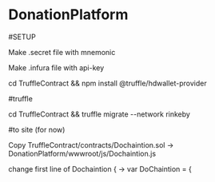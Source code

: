 # DonationPlatform

#SETUP

Make .secret file with mnemonic

Make .infura file with api-key

cd TruffleContract && npm install @truffle/hdwallet-provider


#truffle

cd TruffleContract && truffle migrate --network rinkeby

#to site (for now)

Copy TruffleContract/contracts/Dochaintion.sol -> DonationPlatform/wwwroot/js/Dochaintion.js

change first line of Dochaintion { -> var DoChaintion = {
